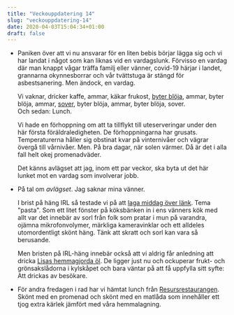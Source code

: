 ```yaml
---
title: "Veckouppdatering 14"
slug: "veckouppdatering-14"
date: 2020-04-03T15:04:34+01:00
draft: false
---
```


- Paniken över att vi nu ansvarar för en liten bebis börjar lägga sig och vi har landat i något som kan liknas vid en vardagslunk. Förvisso en vardag där man knappt vågar träffa familj eller vänner, covid-19 härjar i landet, grannarna okynnesborrar och vår tvättstuga är stängd för asbestsanering. Men ändock, en vardag.

	Vi vaknar, dricker kaffe, ammar, käkar frukost, [byter blöja](https://www.flickr.com/gp/johanl/2qqa9a), ammar, byter blöja, ammar, [sover](https://www.flickr.com/gp/johanl/p31Q73), byter blöja, ammar, byter blöja, sover.<br>Och sedan: Lunch.

	Vi hade en förhoppning om att ta tillflykt till uteserveringar under den här första föräldraledigheten. De förhoppningarna har grusats. Temperaturerna håller sig obstinat kvar på vinternivåer och vägrar övergå till vårnivåer. Men. På bra dagar, när solen värmer. Då är det i alla fall helt okej promenadväder.

	Det känns avlägset att jag, inom ett par veckor, ska byta ut det här lunket mot en vardag som involverar jobb.

- På tal om *avlägset*. Jag saknar mina vänner.
	
	I brist på häng IRL så testade vi på att [laga middag över länk](https://www.flickr.com/photos/johanl/49726611371/). Tema "pasta". Som ett litet fönster på köksbänken in i ens vänners kök med allt var det innebär av sorl från folk som pratar i mun på varandra, ojämna mikrofonvolymer, märkliga kameravinklar och ett alldeles utomordentligt skönt häng. Tänk att skratt och sorl kan vara så berusande.

	Men bristen på IRL-häng innebär också att vi aldrig får anledning att dricka [Lisas hemmagjorda öl](https://www.flickr.com/photos/johanl/49543661778/). De ligger just nu och ockuperar frukt- och grönsakslådorna i kylskåpet och bara väntar på att få uppfylla sitt syfte: Att drickas av besökare.

- För andra fredagen i rad har vi hämtat lunch från [Resursrestaurangen](http://www.resursrestaurangen.se). Skönt med en promenad och skönt med en matlåda som innehåller ett tjog extra kärlek jämfört med våra hemmalagning.
